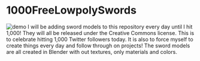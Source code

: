# 1000FreeLowpolySwords
![demo](1000.gif)
I will be adding sword models to this repository every day until I hit 1,000!
They will all be released under the Creative Commons license.
This is to celebrate hitting 1,000 Twitter followers today.
It is also to force myself to create things every day and follow through on projects!
The sword models are all created in Blender with out textures, only materials and colors.
